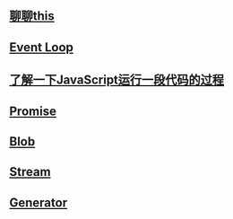 ## [聊聊this](/js/this.md)

## [Event Loop](/js/eventLoop)

## [了解一下JavaScript运行一段代码的过程](/js/running-process)

## [Promise](/js/Promise)

## [Blob](/js/Blob)

## [Stream](/js/Stream)

## [Generator](/js/Generator)